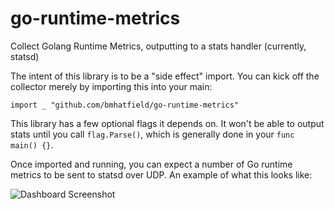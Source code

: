 # go-runtime-metrics
Collect Golang Runtime Metrics, outputting to a stats handler (currently, statsd)

The intent of this library is to be a "side effect" import. You can kick off the collector merely by importing this into your main:

`import _ "github.com/bmhatfield/go-runtime-metrics"`

This library has a few optional flags it depends on. It won't be able to output stats until you call `flag.Parse()`, which is generally done in your `func main() {}`.

Once imported and running, you can expect a number of Go runtime metrics to be sent to statsd over UDP. An example of what this looks like:

![Dashboard Screenshot](/screenshot.png?raw=true)
